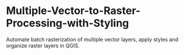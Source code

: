 # Multiple-Vector-to-Raster-Processing-with-Styling
Automate batch rasterization of multiple vector layers, apply styles and organize raster layers in QGIS.
